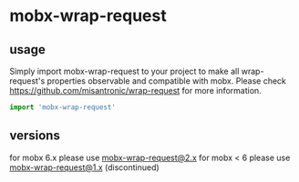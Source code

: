 # mobx-wrap-request

## usage

Simply import mobx-wrap-request to your project to make all wrap-request's properties observable and compatible with mobx.
Please check https://github.com/misantronic/wrap-request for more information. 

```js
import 'mobx-wrap-request'
```

## versions

for mobx 6.x please use mobx-wrap-request@2.x
for mobx < 6 please use mobx-wrap-request@1.x (discontinued)
